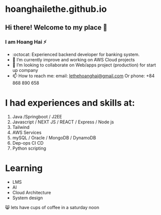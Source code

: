 # hoanghailethe.github.io 
## Hi there! Welcome to my place 👋
### I am Hoang Hai ⚡
- :octocat:  Experienced backend developer for banking system.
- 🌱 I’m currently improve and working on AWS Cloud projects
- 👯 I’m looking to collaborate on Web/apps project (production) for start up company
- 📫 How to reach me: email: lethehoanghai@gmail.com Or phone: +84 868 890 658 


# I had experiences and skills at:
1. Java /Springboot / J2EE
2. Javascript / NEXT JS / REACT / Express / Node js 
3. Tailwind
5. AWS Services
6. mySQL / Oracle / MongoDB / DynamoDB
7. Dep-ops CI CD
8. Python scripting

# Learning
- LMS
- AI
- Cloud Architecture
- System design

😸 lets have cups of coffee in a saturday noon 